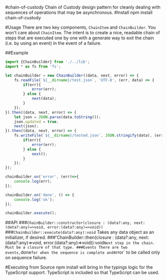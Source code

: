 #chain-of-custody
Chain of Custody design pattern for cleanly dealing with sequences of operations that may be asynchronous.
#Install
npm install chain-of-custody

#Usage
There are two key components, `ChainItem` and `ChainBuilder`. You won't care about `ChainItem`. The intent is to
create a nice, readable chain of steps that are executed one by one with a generate way to exit the chain (i.e. by
using an event) in the event of a failure.

##Example
```javascript
import {ChainBuilder} from './../lib';
import * as fs from 'fs';

let chainBuilder = new ChainBuilder((data, next, error) => {
    fs.readFile(`${__dirname}/test.json`, 'UTF-8', (err, data) => {
        if(err){
            error(err);
        } else {
            next(data);
        }
    });
}).then((data, next, error) => {
    let json = JSON.parse(data.toString());
    json.updated = true;
    next(json);
}).then((data, next, error) => {
    fs.writeFile(`${__dirname}/tested.json`, JSON.stringify(data), (err) => {
        if(err){
            error(err);
        } else {
            next();
        }
    });
});

chainBuilder.on('error', (err)=>{
    console.log(err);
});

chainBuilder.on('done', () => {
    console.log('ok');
});

chainBuilder.execute();
```
##API
###`ChainBuilder::constructor(closure : (data?:any, next:(data?:any)=>void, error:(data?:any)=>void))`
###`ChainBuilder::execute(data?:any):void`
Takes any data object as an initializer, if desired.
###'ChainBuilder::then(closure : (data?:any, next:(data?:any)=>void, error:(data?:any)=>void)):void`
Next step in the chain. Must be a closure of that type.
###Events
There are two events, `done` for when the sequence is complete and `error` to be called only on sequence failure.

#Executing from Source
npm install will bring in the typings logic for the TypeScript support. TypeScript is included so that TypeScript can be used.
